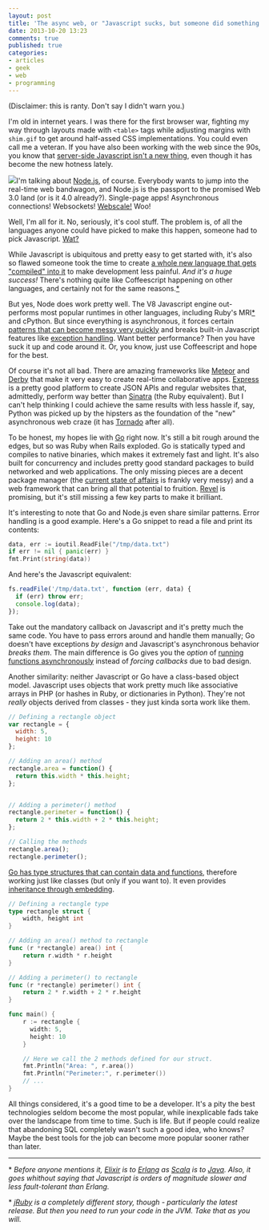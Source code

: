 ```yaml
---
layout: post
title: 'The async web, or "Javascript sucks, but someone did something cool on it"'
date: 2013-10-20 13:23
comments: true
published: true
categories:
- articles
- geek
- web
- programming
---
```


(Disclaimer: this is ranty. Don't say I didn't warn you.)

I'm old in internet years. I was there for the first browser war, fighting my way through layouts made with `<table>` tags while adjusting margins with `shim.gif` to get around half-assed CSS implementations. You could even call me a veteran. If you have also been working with the web since the 90s, you know that [server-side Javascript isn't a new thing](http://en.wikipedia.org/wiki/Server-side_JavaScript#Server-side_JavaScript), even though it has become the new hotness lately.

<img src="http://nodejs.org/images/logos/nodejs-green.png" class="left"/>I'm talking about [Node.js](http://nodejs.org), of course. Everybody wants to jump into the real-time web bandwagon, and Node.js is the passport to the promised Web 3.0 land (or is it 4.0 already?). Single-page apps! Asynchronous connections! Websockets! [Webscale!](http://www.youtube.com/watch?v=b2F-DItXtZs) Woo!

Well, I'm all for it. No, seriously, it's cool stuff. The problem is, of all the languages anyone could have picked to make this happen, someone had to pick Javascript. [Wat?](https://www.destroyallsoftware.com/talks/wat)

While Javascript is ubiquitous and pretty easy to get started with, it's also so flawed someone took the time to create [a whole new language that gets "compiled" into it](http://coffeescript.org/) to make development less painful. *And it's a huge success!* There's nothing quite like Coffeescript happening on other languages, and certainly not for the same reasons.[*](#asyncfootnote)

But yes, Node does work pretty well. The V8 Javascript engine out-performs most popular runtimes in other languages, including Ruby's MRI[*](#mrifootnote) and cPython. But since everything is asynchronous, it forces certain [patterns that can become messy very quickly](http://www.gameclosure.com/blog/2013/03/unravelling-nested-callbacks-with-ff) and breaks built-in Javascript features like [exception handling](http://stackoverflow.com/questions/17572259/is-the-try-catch-finally-block-synchronous-in-node-js). Want better performance? Then you have suck it up and code around it. Or, you know, just use Coffeescript and hope for the best.

Of course it's not all bad. There are amazing frameworks like [Meteor](http://www.meteor.com/) and [Derby](http://derbyjs.com/) that make it very easy to create real-time collaborative apps. [Express](http://expressjs.com/) is a pretty good platform to create JSON APIs and regular websites that, admittedly, perform way better than [Sinatra](http://www.sinatrarb.com/) (the Ruby equivalent). But I can't help thinking I could achieve the same results with less hassle if, say, Python was picked up by the hipsters as the foundation of the "new" asynchronous web craze (it has [Tornado](http://www.tornadoweb.org) after all).

To be honest, my hopes lie with [Go](http://golang.org) right now. It's still a bit rough around the edges, but so was Ruby when Rails exploded. Go is statically typed and compiles to native binaries, which makes it extremely fast and light. It's also built for concurrency and includes pretty good standard packages to build networked and web applications. The only missing pieces are a decent package manager (the [current state of affairs](http://dev.af83.com/2013/09/14/a-journey-in-golang-package-manager.html) is frankly very messy) and a web framework that can bring all that potential to fruition. [Revel](http://robfig.github.io/revel/) is promising, but it's still missing a few key parts to make it brilliant.

It's interesting to note that Go and Node.js even share similar patterns. Error handling is a good example. Here's a Go snippet to read a file and print its contents:

``` go
data, err := ioutil.ReadFile("/tmp/data.txt")
if err != nil { panic(err) }
fmt.Print(string(data))
```

And here's the Javascript equivalent:

``` javascript
fs.readFile('/tmp/data.txt', function (err, data) {
  if (err) throw err;
  console.log(data);
});
```

Take out the mandatory callback on Javascript and it's pretty much the same code. You have to pass errors around and handle them manually; Go doesn't have exceptions _by design_ and Javascript's asynchronous behavior _breaks them_. The main difference is Go gives you the _option_ of [running functions asynchronously](https://gobyexample.com/goroutines) instead of _forcing callbacks_ due to bad design.

Another similarity: neither Javascript or Go have a class-based object model. Javascript uses objects that work pretty much like associative arrays in PHP (or hashes in Ruby, or dictionaries in Python). They're not _really_ objects derived from classes - they just kinda sorta work like them.

``` javascript
// Defining a rectangle object
var rectangle = {
  width: 5,
  height: 10
};

// Adding an area() method
rectangle.area = function() {
  return this.width * this.height;
};


// Adding a perimeter() method
rectangle.perimeter = function() {
  return 2 * this.width + 2 * this.height;
};

// Calling the methods
rectangle.area();
rectangle.perimeter();
```

[Go has type structures that can contain data and functions](https://gobyexample.com/structs), therefore working just like classes (but only if you want to). It even provides [inheritance through embedding](http://golang.org/doc/effective_go.html#embedding).

``` go
// Defining a rectangle type
type rectangle struct {
    width, height int
}

// Adding an area() method to rectangle
func (r *rectangle) area() int {
    return r.width * r.height
}

// Adding a perimeter() to rectangle
func (r *rectangle) perimeter() int {
    return 2 * r.width + 2 * r.height
}

func main() {
    r := rectangle {
      width: 5,
      height: 10
    }

    // Here we call the 2 methods defined for our struct.
    fmt.Println("Area: ", r.area())
    fmt.Println("Perimeter:", r.perimeter())
    // ...
}
```

All things considered, it's a good time to be a developer. It's a pity the best technologies seldom become the most popular, while inexplicable fads take over the landscape from time to time. Such is life. But if people could realize that abandoning SQL completely wasn't such a good idea, who knows? Maybe the best tools for the job can become more popular sooner rather than later.


---
<a name="asyncfootnote"></a>* _Before anyone mentions it, [Elixir](http://elixir-lang.org/) is to [Erlang](http://www.erlang.org/) as [Scala](http://www.scala-lang.org/) is to [Java](http://www.java.com/). Also, it goes whithout saying that Javascript is orders of magnitude slower and less fault-tolerant than Erlang._

<a name="mrifootnote"></a>* _[jRuby](http://jruby.org/) is a completely different story, though - particularly the latest release. But then you need to run your code in the JVM. Take that as you will._
